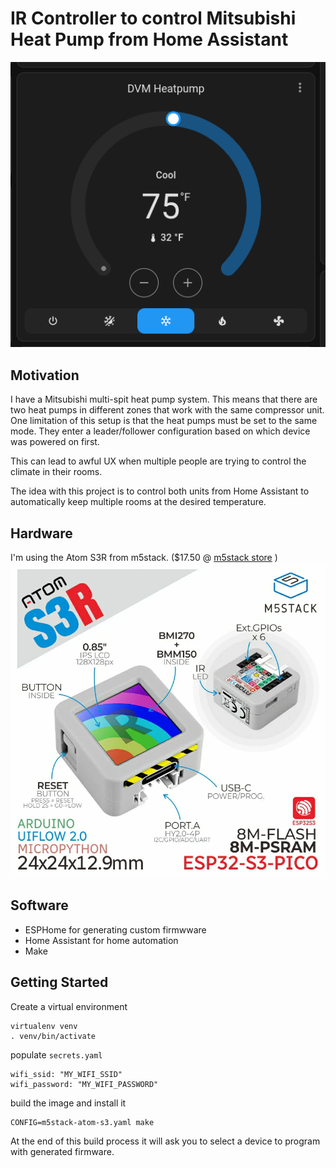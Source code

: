# IR Controller to control Mitsubishi Heat Pump from Home Assistant

![Heatpump UI](images/dvm_heatpump.png)

## Motivation
I have a Mitsubishi multi-spit heat pump system. This means that there are two heat pumps in different zones that work with the same compressor unit.
One limitation of this setup is that the heat pumps must be set to the same mode. They enter a leader/follower configuration based on which device was powered on first.

This can lead to awful UX when multiple people are trying to control the climate in their rooms.

The idea with this project is to control both units from Home Assistant to automatically keep multiple rooms at the desired temperature.


## Hardware
I'm using the Atom S3R from m5stack. ($17.50 @ [m5stack store](https://shop.m5stack.com/products/atoms3r-dev-kit) )
![m5stack Atom S3R](images/m5stack-atom-s3r.webp)

## Software
- ESPHome for generating custom firmwware
- Home Assistant for home automation
- Make

## Getting Started

Create a virtual environment
```
virtualenv venv
. venv/bin/activate
```

populate `secrets.yaml`
```
wifi_ssid: "MY_WIFI_SSID"
wifi_password: "MY_WIFI_PASSWORD"
```

build the image and install it
```
CONFIG=m5stack-atom-s3.yaml make
```

At the end of this build process it will ask you to select a device to program with generated firmware.
